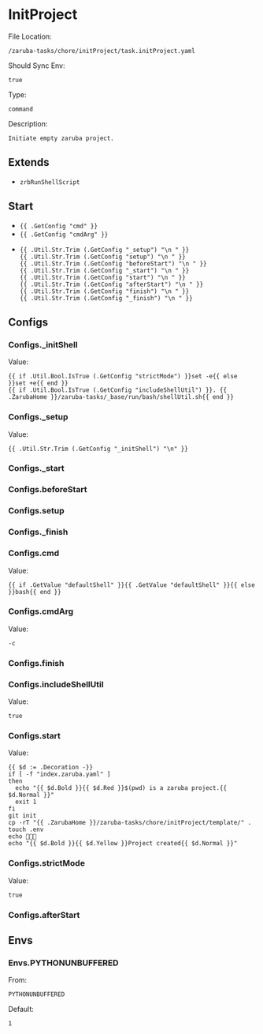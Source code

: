 
# InitProject

File Location:

    /zaruba-tasks/chore/initProject/task.initProject.yaml

Should Sync Env:

    true

Type:

    command

Description:

    Initiate empty zaruba project.



## Extends

* `zrbRunShellScript`


## Start

* `{{ .GetConfig "cmd" }}`
* `{{ .GetConfig "cmdArg" }}`
*
    ```
    {{ .Util.Str.Trim (.GetConfig "_setup") "\n " }}
    {{ .Util.Str.Trim (.GetConfig "setup") "\n " }}
    {{ .Util.Str.Trim (.GetConfig "beforeStart") "\n " }}
    {{ .Util.Str.Trim (.GetConfig "_start") "\n " }}
    {{ .Util.Str.Trim (.GetConfig "start") "\n " }}
    {{ .Util.Str.Trim (.GetConfig "afterStart") "\n " }}
    {{ .Util.Str.Trim (.GetConfig "finish") "\n " }}
    {{ .Util.Str.Trim (.GetConfig "_finish") "\n " }}

    ```


## Configs


### Configs._initShell

Value:

    {{ if .Util.Bool.IsTrue (.GetConfig "strictMode") }}set -e{{ else }}set +e{{ end }}
    {{ if .Util.Bool.IsTrue (.GetConfig "includeShellUtil") }}. {{ .ZarubaHome }}/zaruba-tasks/_base/run/bash/shellUtil.sh{{ end }}



### Configs._setup

Value:

    {{ .Util.Str.Trim (.GetConfig "_initShell") "\n" }}


### Configs._start


### Configs.beforeStart


### Configs.setup


### Configs._finish


### Configs.cmd

Value:

    {{ if .GetValue "defaultShell" }}{{ .GetValue "defaultShell" }}{{ else }}bash{{ end }}


### Configs.cmdArg

Value:

    -c


### Configs.finish


### Configs.includeShellUtil

Value:

    true


### Configs.start

Value:

    {{ $d := .Decoration -}}
    if [ -f "index.zaruba.yaml" ]
    then
      echo "{{ $d.Bold }}{{ $d.Red }}$(pwd) is a zaruba project.{{ $d.Normal }}"
      exit 1
    fi
    git init
    cp -rT "{{ .ZarubaHome }}/zaruba-tasks/chore/initProject/template/" .
    touch .env
    echo 🎉🎉🎉
    echo "{{ $d.Bold }}{{ $d.Yellow }}Project created{{ $d.Normal }}"



### Configs.strictMode

Value:

    true


### Configs.afterStart


## Envs


### Envs.PYTHONUNBUFFERED

From:

    PYTHONUNBUFFERED

Default:

    1